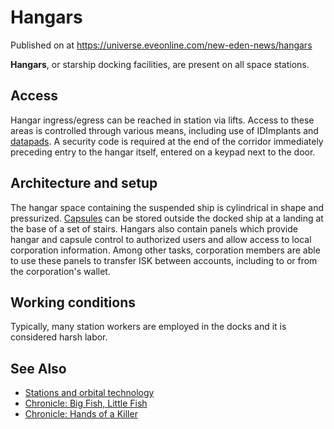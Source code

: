 # Hangars
Published on  at https://universe.eveonline.com/new-eden-news/hangars

**Hangars**, or starship docking facilities, are present on all space stations.

Access
------

Hangar ingress/egress can be reached in station via lifts. Access to these areas is controlled through various means, including use of
IDImplants and [datapads](6Ih40G42NoYPKinOtdIQQ3). A security code is required at the end of the corridor immediately preceding entry to the
hangar itself, entered on a keypad next to the door.

Architecture and setup
----------------------

The hangar space containing the suspended ship is cylindrical in shape
and pressurized. [Capsules](Capsule-lore) can be stored
outside the docked ship at a landing at the base of a set of stairs.
Hangars also contain panels which provide hangar and capsule control to
authorized users and allow access to local corporation information.
Among other tasks, corporation members are able to use these panels to
transfer ISK between accounts, including to or from the corporation's
wallet.

Working conditions
------------------

Typically, many station workers are employed in the docks and it is
considered harsh labor.

See Also
--------

-   [Stations and orbital technology](2qtjPWHmmUS1ochdVGMFx1)
-   [Chronicle: Big Fish, Little Fish](3tAUwezjKGjInecjulA2Mq)
-   [Chronicle: Hands of a Killer](QKKyuAuNGYMIjdN18DHCb)
